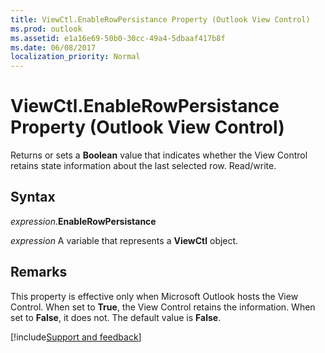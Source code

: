```yaml
---
title: ViewCtl.EnableRowPersistance Property (Outlook View Control)
ms.prod: outlook
ms.assetid: e1a16e69-50b0-30cc-49a4-5dbaaf417b8f
ms.date: 06/08/2017
localization_priority: Normal
---
```



# ViewCtl.EnableRowPersistance Property (Outlook View Control)

Returns or sets a **Boolean** value that indicates whether the View Control retains state information about the last selected row. Read/write.


## Syntax

_expression_.**EnableRowPersistance**

_expression_ A variable that represents a **ViewCtl** object.


## Remarks

This property is effective only when Microsoft Outlook hosts the View Control. When set to  **True**, the View Control retains the information. When set to  **False**, it does not. The default value is **False**.

[!include[Support and feedback](~/includes/feedback-boilerplate.md)]
